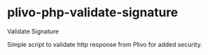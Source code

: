 # plivo-php-validate-signature
Validate Signature

Simple script to validate http response from Plivo for added security.
